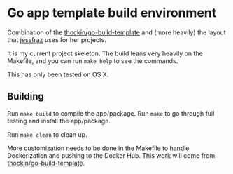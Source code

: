 # Go app template build environment

Combination of the [thockin/go-build-template](https://github.com/thockin/go-build-template) and (more heavily) the layout that [jessfraz](https://github.com/jessfraz) uses for her projects. 

It is my current project skeleton. The build leans very heavily on the Makefile, and you can run `make help` to see the commands.  

This has only been tested on OS X.

## Building

Run `make build` to compile the app/package. Run `make` to go through full testing and install the app/package.

Run `make clean` to clean up.

More customization needs to be done in the Makefile to handle Dockerization and pushing to the Docker Hub. This work will come from [thockin/go-build-template](https://github.com/thockin/go-build-template). 
